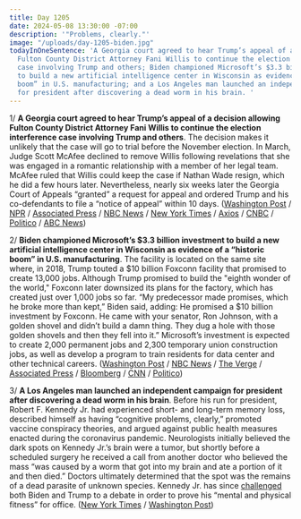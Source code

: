 ```yaml
---
title: Day 1205
date: 2024-05-08 13:30:00 -07:00
description: '"Problems, clearly."'
image: "/uploads/day-1205-biden.jpg"
todayInOneSentence: 'A Georgia court agreed to hear Trump’s appeal of a decision allowing
  Fulton County District Attorney Fani Willis to continue the election interference
  case involving Trump and others; Biden championed Microsoft’s $3.3 billion investment
  to build a new artificial intelligence center in Wisconsin as evidence of a “historic
  boom” in U.S. manufacturing; and a Los Angeles man launched an independent campaign
  for president after discovering a dead worm in his brain. '
---
```


1/ **A Georgia court agreed to hear Trump’s appeal of a decision allowing Fulton County District Attorney Fani Willis to continue the election interference case involving Trump and others**. The decision makes it unlikely that the case will go to trial before the November election. In March, Judge Scott McAfee declined to remove Willis following revelations that she was engaged in a romantic relationship with a member of her legal team. McAfee ruled that Willis could keep the case if Nathan Wade resign, which he did a few hours later. Nevertheless, nearly six weeks later the Georgia Court of Appeals “granted” a request for appeal and ordered Trump and his co-defendants to file a “notice of appeal” within 10 days. ([Washington Post](https://www.washingtonpost.com/national-security/2024/05/08/georgia-appeals-court-fani-willis-trump/) / [NPR](https://www.npr.org/2024/05/08/1249920941/fani-wade-disqualification-appeal-trump-georgia-case) / [Associated Press](https://apnews.com/article/trump-fani-willis-georgia-election-indictment-31ca3234b244126cbe412dc279fd0562) / [NBC News](https://www.nbcnews.com/politics/donald-trump/georgia-appeals-court-grants-trumps-request-consider-whether-fani-will-rcna151231) / [New York Times](https://www.nytimes.com/2024/05/08/us/trump-fani-willis-appeals-court.html) / [Axios](https://www.axios.com/2024/05/08/georgia-trump-2020-election-case-fani-willis) / [CNBC](https://www.cnbc.com/2024/05/08/georgia-appeals-court-will-hear-trump-bid-to-disqualify-da-fani-willis-in-election-case.html) / [Politico](https://www.politico.com/news/2024/05/08/trump-wins-delay-in-georgia-criminal-cases-00156791) / [ABC News](https://abcnews.go.com/US/georgia-court-takes-trumps-appeal-willis-disqualification-ruling/story?id=110024047))

2/ **Biden championed Microsoft’s $3.3 billion investment to build a new artificial intelligence center in Wisconsin as evidence of a “historic boom” in U.S. manufacturing**. The facility is located on the same site where, in 2018, Trump touted a $10 billion Foxconn facility that promised to create 13,000 jobs. Although Trump promised to build the "eighth wonder of the world," Foxconn later downsized its plans for the factory, which has created just over 1,000 jobs so far.  “My predecessor made promises, which he broke more than kept,” Biden said, adding: He promised a $10 billion investment by Foxconn. He came with your senator, Ron Johnson, with a golden shovel and didn’t build a damn thing. They dug a hole with those golden shovels and then they fell into it.” Microsoft’s investment is expected to create 2,000 permanent jobs and 2,300 temporary union construction jobs, as well as develop a program to train residents for data center and other technical careers. ([Washington Post](https://www.washingtonpost.com/business/2024/05/08/biden-foxconn-white-house-trump/) / [NBC News](https://www.nbcnews.com/politics/white-house/biden-announce-33-billion-ai-investment-microsoft-scaled-back-foxconn-rcna151209) / [The Verge](https://www.theverge.com/2024/5/8/24151927/microsoft-ai-data-center-foxconn-wisconsin-biden) / [Associated Press](https://apnews.com/article/biden-microsoft-tech-election-2024-ec3501d041d7b8b563563b22fcc23db5) / [Bloomberg](https://www.bloomberg.com/news/articles/2024-05-08/biden-taunts-trump-by-joining-microsoft-chief-at-wisconsin-site?sref=MIBMEEoj) / [CNN](https://www.cnn.com/2024/05/08/politics/biden-wisconsin-economy-inflation/index.html) / [Politico](https://www.politico.com/news/2024/05/08/biden-trump-2024-elections-00156853))

3/ **A Los Angeles man launched an independent campaign for president after discovering a dead worm in his brain**. Before his run for president, Robert F. Kennedy Jr. had experienced short- and long-term memory loss, described himself as having “cognitive problems, clearly,” promoted vaccine conspiracy theories, and argued against public health measures enacted during the coronavirus pandemic. Neurologists initially believed the dark spots on Kennedy Jr.’s brain were a tumor, but shortly before a scheduled surgery he received a call from another doctor who believed the mass “was caused by a worm that got into my brain and ate a portion of it and then died.” Doctors ultimately determined that the spot was the remains of a dead parasite of unknown species. Kennedy Jr. has since [challenged](https://apnews.com/article/robert-f-kennedy-jr-trump-debate-libertarian-fb72b3da879e368aad055d0fc86861c9) both Biden and Trump to a debate in order to prove his “mental and physical fitness” for office. ([New York Times](https://www.nytimes.com/2024/05/08/us/rfk-jr-brain-health-memory-loss.html) / [Washington Post](https://www.washingtonpost.com/politics/2024/05/08/rfk-jr-brain-worm-health/))